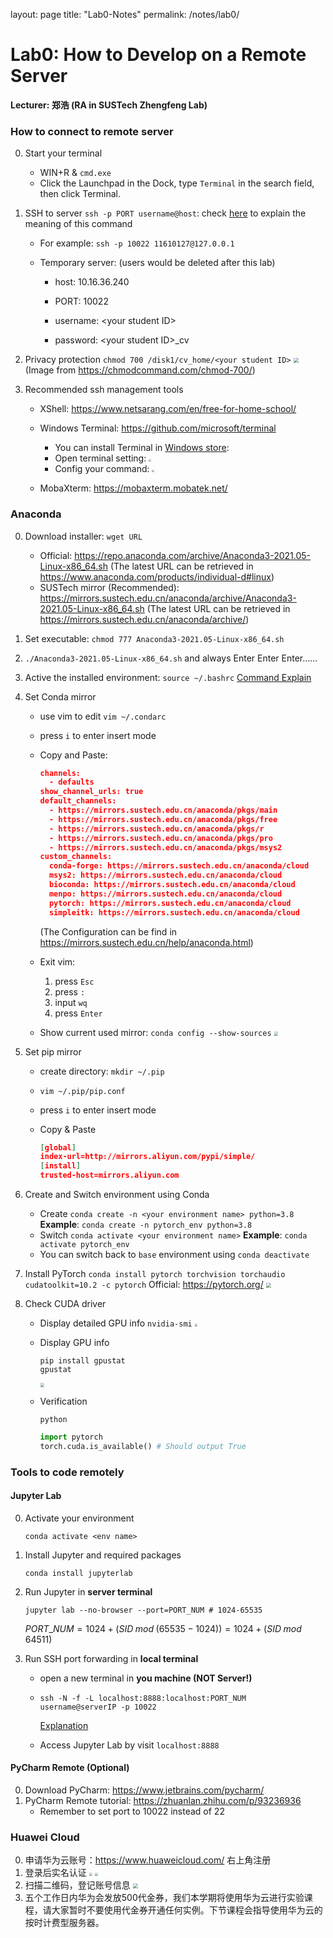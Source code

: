 layout: page
title: "Lab0-Notes"
permalink: /notes/lab0/

# Lab0: How to Develop on a Remote Server

**Lecturer: 郑浩 (RA in SUSTech Zhengfeng Lab)**

### How to connect to remote server

0. Start your terminal
   - WIN+R & `cmd.exe`
   - Click the Launchpad in the Dock, type `Terminal` in the search field, then click Terminal.

1. SSH to server
   `ssh -p PORT username@host`: check [here](https://explainshell.com/explain?cmd=ssh+-p+PORT+username%40host) to explain the meaning of this command
   - For example: `ssh -p 10022 11610127@127.0.0.1`
   
   - Temporary server: (users would be deleted after this lab)
   
     - host: 10.16.36.240
   
     - PORT: 10022
     - username: \<your student ID\>
     - password: \<your student ID\>_cv
   
2. Privacy protection
   `chmod 700 /disk1/cv_home/<your student ID>`
   <img src="image\Snipaste_2021-09-07_20-30-38.png" style="zoom:50%;" />
   (Image from https://chmodcommand.com/chmod-700/)
   
3. Recommended ssh management tools

   - XShell: https://www.netsarang.com/en/free-for-home-school/

   - Windows Terminal: https://github.com/microsoft/terminal

     - You can install Terminal in [Windows store](https://aka.ms/terminal): 
     - Open terminal setting:
       <img src="image\Snipaste_2021-09-07_20-46-31.jpg" style="zoom:25%;" />
     - Config your command:
       <img src="image\Snipaste_2021-09-07_20-45-43.jpg" style="zoom:25%;" />
     
   - MobaXterm: https://mobaxterm.mobatek.net/



### Anaconda

0. Download installer: `wget URL`

   - Official: https://repo.anaconda.com/archive/Anaconda3-2021.05-Linux-x86_64.sh
     (The latest URL can be retrieved in https://www.anaconda.com/products/individual-d#linux)
   - SUSTech mirror (Recommended): 
     https://mirrors.sustech.edu.cn/anaconda/archive/Anaconda3-2021.05-Linux-x86_64.sh
     (The latest URL can be retrieved in https://mirrors.sustech.edu.cn/anaconda/archive/)

1. Set executable: `chmod 777 Anaconda3-2021.05-Linux-x86_64.sh`

2. `./Anaconda3-2021.05-Linux-x86_64.sh` and always Enter Enter Enter......

3.  Active the installed environment: `source ~/.bashrc`  [Command Explain](https://explainshell.com/explain?cmd=ssh+-p+PORT+username%40host) 

4. Set Conda mirror

   - use vim to edit `vim ~/.condarc`

   - press `i` to enter insert mode

   - Copy and Paste:

     ```json
     channels:
       - defaults
     show_channel_urls: true
     default_channels:
       - https://mirrors.sustech.edu.cn/anaconda/pkgs/main
       - https://mirrors.sustech.edu.cn/anaconda/pkgs/free
       - https://mirrors.sustech.edu.cn/anaconda/pkgs/r
       - https://mirrors.sustech.edu.cn/anaconda/pkgs/pro
       - https://mirrors.sustech.edu.cn/anaconda/pkgs/msys2
     custom_channels:
       conda-forge: https://mirrors.sustech.edu.cn/anaconda/cloud
       msys2: https://mirrors.sustech.edu.cn/anaconda/cloud
       bioconda: https://mirrors.sustech.edu.cn/anaconda/cloud
       menpo: https://mirrors.sustech.edu.cn/anaconda/cloud
       pytorch: https://mirrors.sustech.edu.cn/anaconda/cloud
       simpleitk: https://mirrors.sustech.edu.cn/anaconda/cloud
     ```

     (The Configuration can be find in https://mirrors.sustech.edu.cn/help/anaconda.html)

   - Exit vim:

     1. press `Esc`
     2. press `:`
     3. input `wq`
     4. press `Enter`
     
   - Show current used mirror: `conda config --show-sources`
     <img src="image\Snipaste_2021-09-07_21-18-39.png" style="zoom:43%;" />

5. Set pip mirror

   - create directory: `mkdir ~/.pip`

   - `vim ~/.pip/pip.conf`

   - press `i` to enter insert mode

   - Copy & Paste

     ```json
     [global]
     index-url=http://mirrors.aliyun.com/pypi/simple/
     [install]
     trusted-host=mirrors.aliyun.com
     ```

6. Create and Switch environment using Conda

   - Create `conda create -n <your environment name> python=3.8`
     **Example**: `conda create -n pytorch_env python=3.8`
   - Switch `conda activate <your environment name>`
     **Example**: `conda activate pytorch_env`
   - You can switch back to `base` environment using `conda deactivate`

7. Install PyTorch
   `conda install pytorch torchvision torchaudio cudatoolkit=10.2 -c pytorch`
   Official: https://pytorch.org/
   <img src="image\Snipaste_2021-09-07_21-21-39.png" style="zoom: 50%;" />

8. Check CUDA driver

   - Display detailed GPU info
     `nvidia-smi`
     <img src="image\Snipaste_2021-09-07_21-24-32.png" style="zoom:30%;" />

   - Display GPU info
     ```shell
     pip install gpustat
     gpustat
     ```
     <img src="image\Snipaste_2021-09-07_21-26-42.png" style="zoom:43%;"/>

   - Verification

     `python`

     ```python
     import pytorch
     torch.cuda.is_available() # Should output True
     ```



### Tools to code remotely

#### Jupyter Lab

0. Activate your environment

   ```shell
   conda activate <env name>
   ```

1. Install Jupyter and required packages

   ```shell
   conda install jupyterlab 
   ```

2. Run Jupyter in **server terminal**

   ```shell
   jupyter lab --no-browser --port=PORT_NUM # 1024-65535
   ```

   $PORT\_NUM = 1024 + (SID \; mod \; (65535 - 1024)) = 1024 + (SID \; mod \; 64511)$

3. Run SSH port forwarding in **local terminal**

   - open a new terminal in **you machine (NOT Server!)**

   - ```shell
     ssh -N -f -L localhost:8888:localhost:PORT_NUM username@serverIP -p 10022
     ```

     [Explanation](https://explainshell.com/explain?cmd=ssh+-N+-f+-L+localhost%3A8888%3Alocalhost%3APORT_NUM+username%40serverIP+-p+10022#) 

   -   Access Jupyter Lab by visit `localhost:8888`



#### PyCharm Remote (Optional)

0. Download PyCharm: https://www.jetbrains.com/pycharm/
1. PyCharm Remote tutorial: https://zhuanlan.zhihu.com/p/93236936
   - Remember to set port to 10022 instead of 22



### Huawei Cloud

0. 申请华为云账号：https://www.huaweicloud.com/ 右上角注册
1. 登录后实名认证
   <img src="image\Snipaste_2021-09-07_21-57-04.png" style="zoom:33%;" />
   <img src="image\Snipaste_2021-09-07_22-06-19.png" style="zoom:33%;" />
2. 扫描二维码，登记账号信息
   <img src="image\unnamed.png" style="zoom: 50%;" />
3. 五个工作日内华为会发放500代金券，我们本学期将使用华为云进行实验课程，请大家暂时不要使用代金券开通任何实例。下节课程会指导使用华为云的按时计费型服务器。


